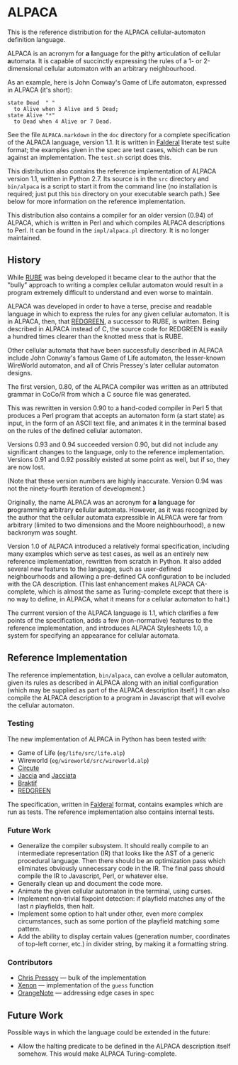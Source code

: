 ALPACA
======

This is the reference distribution for the ALPACA cellular-automaton
definition language.

ALPACA is an acronym for **a** **l**anguage for the **p**ithy
**a**rticulation of **c**ellular **a**utomata.  It is capable of
succinctly expressing the rules of a 1- or 2-dimensional cellular
automaton with an arbitrary neighbourhood.

As an example, here is John Conway's Game of Life automaton, expressed
in ALPACA (it's short):

    state Dead  " "
      to Alive when 3 Alive and 5 Dead;
    state Alive "*"
      to Dead when 4 Alive or 7 Dead.

See the file `ALPACA.markdown` in the `doc` directory for a complete
specification of the ALPACA language, version 1.1.  It is written in
[Falderal][] literate test suite format; the examples given in the
spec are test cases, which can be run against an implementation.
The `test.sh` script does this.

This distribution also contains the reference implementation of ALPACA
version 1.1, written in Python 2.7.  Its source is in the `src` directory
and `bin/alpaca` is a script to start it from the command line (no
installation is required; just put this `bin` directory on your executable
search path.)  See below for more information on the reference
implementation.

This distribution also contains a compiler for an older version (0.94) of
ALPACA, which is written in Perl and which compiles ALPACA descriptions
to Perl.  It can be found in the `impl/alpaca.pl` directory.  It is no longer
maintained.

[Falderal]: http://catseye.tc/node/Falderal

History
-------

While [RUBE][] was being developed it became clear to the author that the
"bully" approach to writing a complex cellular automaton would result in a
program extremely difficult to understand and even worse to maintain.

ALPACA was developed in order to have a terse, precise and readable
language in which to express the rules for any given cellular automaton.
It is in ALPACA, then, that [REDGREEN][], a successor to RUBE, is written.
Being described in ALPACA instead of C, the source code for REDGREEN is
easily a hundred times clearer than the knotted mess that is RUBE.

[RUBE]: http://catseye.tc/node/RUBE
[REDGREEN]: http://catseye.tc/node/REDRGEEN

Other cellular automata that have been successfully described in ALPACA
include John Conway's famous Game of Life automaton, the lesser-known
WireWorld automaton, and all of Chris Pressey's later cellular automaton
designs.

The first version, 0.80, of the ALPACA compiler was written as an
attributed grammar in CoCo/R from which a C source file was generated.

This was rewritten in version 0.90 to a hand-coded compiler in Perl 5
that produces a Perl program that accepts an automaton form (a start
state) as input, in the form of an ASCII text file, and animates it
in the terminal based on the rules of the defined cellular automaton.

Versions 0.93 and 0.94 succeeded version 0.90, but did not include any
significant changes to the language, only to the reference implementation.
Versions 0.91 and 0.92 possibly existed at some point as well, but if so,
they are now lost.

(Note that these version numbers are highly inaccurate.  Version 0.94
was not the ninety-fourth iteration of development.)

Originally, the name ALPACA was an acronym for **a** **l**anguage for
**p**rogramming **a**rbitrary **c**ellular **a**utomata.  However, as it
was recognized by the author that the cellular automata expressible in
ALPACA were far from arbitrary (limited to two dimensions and the Moore
neighbourhood), a new backronym was sought.

Version 1.0 of ALPACA introduced a relatively formal specification,
including many examples which serve as test cases, as well as an entirely
new reference implementation, rewritten from scratch in Python.  It also
added several new features to the language, such as user-defined
neighbourhoods and allowing a pre-defined CA configuration to be included
with the CA description.  (This last enhancement makes ALPACA CA-complete,
which is almost the same as Turing-complete except that there is no way
to define, in ALPACA, what it means for a cellular automaton to halt.)

The currrent version of the ALPACA language is 1.1, which clarifies
a few points of the specification, adds a few (non-normative) features to
the reference implementation, and introduces ALPACA Stylesheets 1.0, a
system for specifying an appearance for cellular automata.

Reference Implementation
------------------------

The reference implementation, `bin/alpaca`, can evolve a cellular automaton,
given its rules as described in ALPACA along with an initial configuration
(which may be supplied as part of the ALPACA description itself.)  It can also
compile the ALPACA description to a program in Javascript that will evolve the
cellular automaton.

### Testing ###

The new implementation of ALPACA in Python has been tested with:

*   Game of Life (`eg/life/src/life.alp`)
*   Wireworld (`eg/wireworld/src/wireworld.alp`)
*   [Circute](http://catseye.tc/node/Circute)
*   [Jaccia](http://catseye.tc/node/Jaccia) and
    [Jacciata](http://catseye.tc/node/Jacciata)
*   [Braktif](http://catseye.tc/node/Braktif)
*   [REDGREEN](http://catseye.tc/node/REDGREEN)

The specification, written in [Falderal][] format, contains examples which
are run as tests.  The reference implementation also contains internal tests.

### Future Work ###

*   Generalize the compiler subsystem.  It should really compile to an
    intermediate representation (IR) that looks like the AST of a generic
    procedural language.  Then there should be an optimization pass which
    eliminates obviously unnecessary code in the IR.  The final pass should
    compile the IR to Javascript, Perl, or whatever else.
*   Generally clean up and document the code more.
*   Animate the given cellular automaton in the terminal, using curses.
*   Implement non-trivial fixpoint detection: if playfield matches any of
    the last _n_ playfields, then halt.
*   Implement some option to halt under other, even more complex
    circumstances, such as some portion of the playfield matching some
    pattern.
*   Add the ability to display certain values (generation number,
    coordinates of top-left corner, etc.) in divider string, by making
    it a formatting string.

### Contributors ###

*   [Chris Pressey](https://github.com/cpressey) — bulk of the implementation
*   [Xenon](https://github.com/cmura1) — implementation of the `guess` function
*   [OrangeNote](https://github.com/OrangeNote) — addressing edge cases in spec

Future Work
-----------

Possible ways in which the language could be extended in the future:

*   Allow the halting predicate to be defined in the ALPACA description
    itself somehow.  This would make ALPACA Turing-complete.
